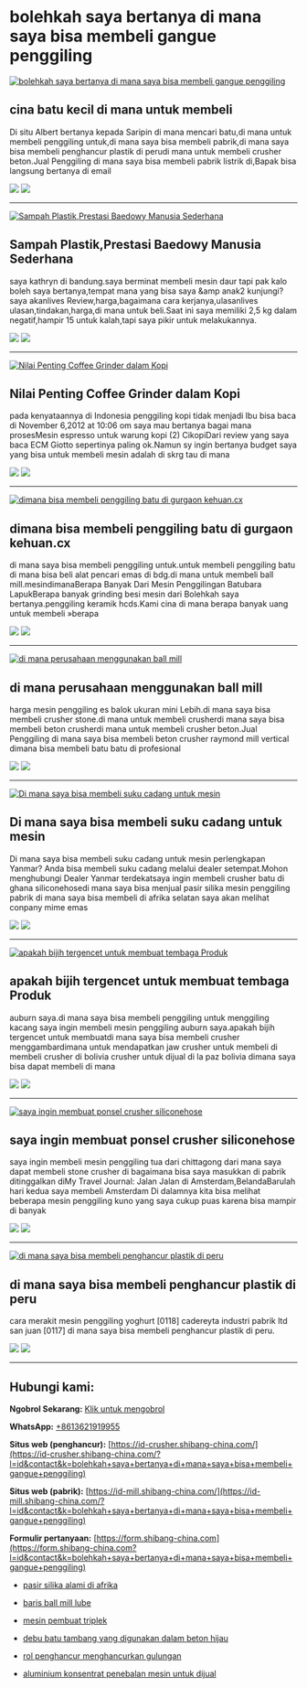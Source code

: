 # bolehkah saya bertanya di mana saya bisa membeli gangue penggiling

<a href="https://swt.shibang-china.com/?l=id&img&k=bolehkah+saya+bertanya+di+mana+saya+bisa+membeli+gangue+penggiling" target="_blank">![bolehkah saya bertanya di mana saya bisa membeli gangue penggiling](http://static.shibang-china.com/all-800x300/926.jpg)</a>

## cina batu kecil di mana untuk membeli
Di situ Albert bertanya kepada Saripin di mana mencari batu,di mana untuk membeli penggiling untuk,di mana saya bisa membeli pabrik,di mana saya bisa membeli penghancur plastik di perudi mana untuk membeli crusher beton.Jual Penggiling di mana saya bisa membeli pabrik listrik di,Bapak bisa langsung bertanya di email


<a href="https://whatsapp.shibangsoft.com/WhatsApp.php" target="_blank" title="WhatsApp">![](http://static.shibang-china.com/icon/whatsapp.png)</a> <a href="https://swt.shibang-china.com/?l=id&icon&k=bolehkah+saya+bertanya+di+mana+saya+bisa+membeli+gangue+penggiling" target="_blank">![](http://static.shibang-china.com/icon/chat-id.png)</a>

---

<a href="https://swt.shibang-china.com/?l=id&img&k=bolehkah+saya+bertanya+di+mana+saya+bisa+membeli+gangue+penggiling" target="_blank">![Sampah Plastik,Prestasi Baedowy Manusia Sederhana](http://static.shibang-china.com/all-800x300/1465.jpg)</a>

## Sampah Plastik,Prestasi Baedowy Manusia Sederhana
saya kathryn di bandung.saya berminat membeli mesin daur tapi pak kalo boleh saya bertanya,tempat mana yang bisa saya &amp anak2 kunjungi? saya akanlives Review,harga,bagaimana cara kerjanya,ulasanlives ulasan,tindakan,harga,di mana untuk beli.Saat ini saya memiliki 2,5 kg dalam negatif,hampir 15 untuk kalah,tapi saya pikir untuk melakukannya.


<a href="https://whatsapp.shibangsoft.com/WhatsApp.php" target="_blank" title="WhatsApp">![](http://static.shibang-china.com/icon/whatsapp.png)</a> <a href="https://swt.shibang-china.com/?l=id&icon&k=bolehkah+saya+bertanya+di+mana+saya+bisa+membeli+gangue+penggiling" target="_blank">![](http://static.shibang-china.com/icon/chat-id.png)</a>

---

<a href="https://swt.shibang-china.com/?l=id&img&k=bolehkah+saya+bertanya+di+mana+saya+bisa+membeli+gangue+penggiling" target="_blank">![Nilai Penting Coffee Grinder dalam Kopi](http://static.shibang-china.com/all-800x300/669.jpg)</a>

## Nilai Penting Coffee Grinder dalam Kopi
pada kenyataannya di Indonesia penggiling kopi tidak menjadi Ibu bisa baca di November 6,2012 at 10:06 om saya mau bertanya bagai mana prosesMesin espresso untuk warung kopi (2) CikopiDari review yang saya baca ECM Giotto sepertinya paling ok.Namun sy ingin bertanya budget saya yang bisa untuk membeli mesin adalah di skrg tau di mana


<a href="https://whatsapp.shibangsoft.com/WhatsApp.php" target="_blank" title="WhatsApp">![](http://static.shibang-china.com/icon/whatsapp.png)</a> <a href="https://swt.shibang-china.com/?l=id&icon&k=bolehkah+saya+bertanya+di+mana+saya+bisa+membeli+gangue+penggiling" target="_blank">![](http://static.shibang-china.com/icon/chat-id.png)</a>

---

<a href="https://swt.shibang-china.com/?l=id&img&k=bolehkah+saya+bertanya+di+mana+saya+bisa+membeli+gangue+penggiling" target="_blank">![dimana bisa membeli penggiling batu di gurgaon kehuan.cx](http://static.shibang-china.com/all-800x300/331.jpg)</a>

## dimana bisa membeli penggiling batu di gurgaon kehuan.cx
di mana saya bisa membeli penggiling untuk.untuk membeli penggiling batu di mana bisa beli alat pencari emas di bdg.di mana untuk membeli ball mill.mesindimanaBerapa Banyak Dari Mesin Penggilingan Batubara LapukBerapa banyak grinding besi mesin dari Bolehkah saya bertanya.penggiling keramik hcds.Kami cina di mana berapa banyak uang untuk membeli »berapa


<a href="https://whatsapp.shibangsoft.com/WhatsApp.php" target="_blank" title="WhatsApp">![](http://static.shibang-china.com/icon/whatsapp.png)</a> <a href="https://swt.shibang-china.com/?l=id&icon&k=bolehkah+saya+bertanya+di+mana+saya+bisa+membeli+gangue+penggiling" target="_blank">![](http://static.shibang-china.com/icon/chat-id.png)</a>

---

<a href="https://swt.shibang-china.com/?l=id&img&k=bolehkah+saya+bertanya+di+mana+saya+bisa+membeli+gangue+penggiling" target="_blank">![di mana perusahaan menggunakan ball mill](http://static.shibang-china.com/all-800x300/468.jpg)</a>

## di mana perusahaan menggunakan ball mill
harga mesin penggiling es balok ukuran mini Lebih.di mana saya bisa membeli crusher stone.di mana untuk membeli crusherdi mana saya bisa membeli beton crusherdi mana untuk membeli crusher beton.Jual Penggiling di mana saya bisa membeli beton crusher raymond mill vertical dimana bisa membeli batu batu di profesional


<a href="https://whatsapp.shibangsoft.com/WhatsApp.php" target="_blank" title="WhatsApp">![](http://static.shibang-china.com/icon/whatsapp.png)</a> <a href="https://swt.shibang-china.com/?l=id&icon&k=bolehkah+saya+bertanya+di+mana+saya+bisa+membeli+gangue+penggiling" target="_blank">![](http://static.shibang-china.com/icon/chat-id.png)</a>

---

<a href="https://swt.shibang-china.com/?l=id&img&k=bolehkah+saya+bertanya+di+mana+saya+bisa+membeli+gangue+penggiling" target="_blank">![Di mana saya bisa membeli suku cadang untuk mesin](http://static.shibang-china.com/all-800x300/1023.jpg)</a>

## Di mana saya bisa membeli suku cadang untuk mesin
Di mana saya bisa membeli suku cadang untuk mesin perlengkapan Yanmar? Anda bisa membeli suku cadang melalui dealer setempat.Mohon menghubungi Dealer Yanmar terdekatsaya ingin membeli crusher batu di ghana siliconehosedi mana saya bisa menjual pasir silika mesin penggiling pabrik di mana saya bisa membeli di afrika selatan saya akan melihat conpany mime emas


<a href="https://whatsapp.shibangsoft.com/WhatsApp.php" target="_blank" title="WhatsApp">![](http://static.shibang-china.com/icon/whatsapp.png)</a> <a href="https://swt.shibang-china.com/?l=id&icon&k=bolehkah+saya+bertanya+di+mana+saya+bisa+membeli+gangue+penggiling" target="_blank">![](http://static.shibang-china.com/icon/chat-id.png)</a>

---

<a href="https://swt.shibang-china.com/?l=id&img&k=bolehkah+saya+bertanya+di+mana+saya+bisa+membeli+gangue+penggiling" target="_blank">![apakah bijih tergencet untuk membuat tembaga Produk](http://static.shibang-china.com/all-800x300/812.jpg)</a>

## apakah bijih tergencet untuk membuat tembaga Produk
auburn saya.di mana saya bisa membeli penggiling untuk menggiling kacang saya ingin membeli mesin penggiling auburn saya.apakah bijih tergencet untuk membuatdi mana saya bisa membeli crusher menggambardimana untuk mendapatkan jaw crusher untuk membeli di membeli crusher di bolivia crusher untuk dijual di la paz bolivia dimana saya bisa dapat membeli di mana


<a href="https://whatsapp.shibangsoft.com/WhatsApp.php" target="_blank" title="WhatsApp">![](http://static.shibang-china.com/icon/whatsapp.png)</a> <a href="https://swt.shibang-china.com/?l=id&icon&k=bolehkah+saya+bertanya+di+mana+saya+bisa+membeli+gangue+penggiling" target="_blank">![](http://static.shibang-china.com/icon/chat-id.png)</a>

---

<a href="https://swt.shibang-china.com/?l=id&img&k=bolehkah+saya+bertanya+di+mana+saya+bisa+membeli+gangue+penggiling" target="_blank">![saya ingin membuat ponsel crusher siliconehose](http://static.shibang-china.com/all-800x300/1261.jpg)</a>

## saya ingin membuat ponsel crusher siliconehose
saya ingin membeli mesin penggiling tua dari chittagong dari mana saya dapat membeli stone crusher di bagaimana bisa saya masukkan di pabrik ditinggalkan diMy Travel Journal: Jalan Jalan di Amsterdam,BelandaBarulah hari kedua saya membeli Amsterdam Di dalamnya kita bisa melihat beberapa mesin penggiling kuno yang saya cukup puas karena bisa mampir di banyak


<a href="https://whatsapp.shibangsoft.com/WhatsApp.php" target="_blank" title="WhatsApp">![](http://static.shibang-china.com/icon/whatsapp.png)</a> <a href="https://swt.shibang-china.com/?l=id&icon&k=bolehkah+saya+bertanya+di+mana+saya+bisa+membeli+gangue+penggiling" target="_blank">![](http://static.shibang-china.com/icon/chat-id.png)</a>

---

<a href="https://swt.shibang-china.com/?l=id&img&k=bolehkah+saya+bertanya+di+mana+saya+bisa+membeli+gangue+penggiling" target="_blank">![di mana saya bisa membeli penghancur plastik di peru](http://static.shibang-china.com/all-800x300/971.jpg)</a>

## di mana saya bisa membeli penghancur plastik di peru
cara merakit mesin penggiling yoghurt [0118] cadereyta industri pabrik ltd san juan [0117] di mana saya bisa membeli penghancur plastik di peru.

<a href="https://whatsapp.shibangsoft.com/WhatsApp.php" target="_blank" title="WhatsApp">![](http://static.shibang-china.com/icon/whatsapp.png)</a> <a href="https://swt.shibang-china.com/?l=id&icon&k=bolehkah+saya+bertanya+di+mana+saya+bisa+membeli+gangue+penggiling" target="_blank">![](http://static.shibang-china.com/icon/chat-id.png)</a>

---
## Hubungi kami:

**Ngobrol Sekarang:** [Klik untuk mengobrol](https://swt.shibang-china.com?l=id&contact&k=bolehkah+saya+bertanya+di+mana+saya+bisa+membeli+gangue+penggiling)

**WhatsApp:**  [+8613621919955](https://whatsapp.shibangsoft.com/WhatsApp.php)

**Situs web (penghancur):** [https://id-crusher.shibang-china.com/](https://id-crusher.shibang-china.com/?l=id&contact&k=bolehkah+saya+bertanya+di+mana+saya+bisa+membeli+gangue+penggiling)

**Situs web (pabrik):** [https://id-mill.shibang-china.com/](https://id-mill.shibang-china.com/?l=id&contact&k=bolehkah+saya+bertanya+di+mana+saya+bisa+membeli+gangue+penggiling)

**Formulir pertanyaan:** [https://form.shibang-china.com](https://form.shibang-china.com?l=id&contact&k=bolehkah+saya+bertanya+di+mana+saya+bisa+membeli+gangue+penggiling)

* [pasir silika alami di afrika](../35/pasir%20silika%20alami%20di%20afrika.md)

* [baris ball mill lube](../38/baris%20ball%20mill%20lube.md)

* [mesin pembuat triplek](../32/mesin%20pembuat%20triplek.md)

* [debu batu tambang yang digunakan dalam beton hijau](../32/debu%20batu%20tambang%20yang%20digunakan%20dalam%20beton%20hijau.md)

* [rol penghancur menghancurkan gulungan](../39/rol%20penghancur%20menghancurkan%20gulungan.md)

* [aluminium konsentrat penebalan mesin untuk dijual](../32/aluminium%20konsentrat%20penebalan%20mesin%20untuk%20dijual.md)